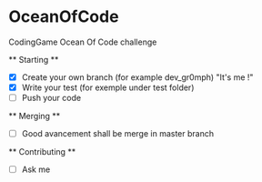 # OceanOfCode
CodingGame Ocean Of Code challenge

** Starting **

- [x] Create your own branch (for example dev_gr0mph) "It's me !"
- [x] Write your test (for exemple under test folder)
- [ ] Push your code

** Merging **

- [ ] Good avancement shall be merge in master branch

** Contributing **

- [ ] Ask me
